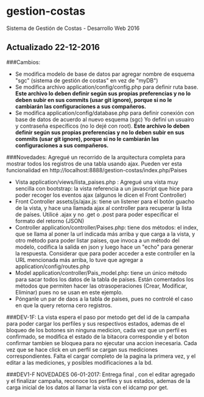 # gestion-costas
Sistema de Gestión de Costas - Desarrollo Web 2016
## Actualizado 22-12-2016
###Cambios:
- Se modifica modelo de base de datos par agregar nombre de esquema "sgc" (sistema de gestión de costas" en vez de "myDB")
- Se modifica archivo application/config/config.php para definir ruta base. **Este archivo lo deben definir según sus propias preferencias y no lo deben subir en sus commits (usar git ignore), porque si no le cambiarán las configuraciones a sus compañeros.**
- Se modifica application/config/database.php para definir conexión con base de datos de acuerdo al nuevo esquema (sgc) Yo definí un usuairo y contraseña específicos (no lo dejé con root).  **Este archivo lo deben definir según sus propias preferencias y no lo deben subir en sus commits (usar git ignore), porque si no le cambiarán las configuraciones a sus compañeros.**

###Novedades:
Agregué un recorrido de la arquitectura completa para mostrar todos los registros de una tabla usando ajax. Pueden ver esta funcionalidad en http://localhost:8888/gestion-costas/index.php/Paises
- Vista application/views/lista_paises.php : Agregué una vista muy sencilla con bootstrap:  la vista referencia a un javascript que hice para poder recoger los eventos ajax (algunos le dicen el Front Controller)
- Front Controller assets/js/ajax.js: tiene un listener para el botón guacho de la vista, y hace una llamada ajax al controller para recuperar la lista de países. Utilicé .ajax y no .get o .post para poder especificar el formato del retorno (JSON)
- Controller application/controller/Paises.php: tiene dos métodos: el index, que se llama al poner la url indicada más arriba y que carga a la vista, y otro método para poder listar paises, que invoca a un método del modelo, codifica la salida en json y luego hace un "echo" para generar la respuesta. Considerar que para poder acceder a este controller en la URL mencionada más arriba, lo tuve que agregar a application/config/routes.php
- Model application/controller/Pais_model.php: tiene un único método para sacar todos los datos de la tabla de países. Están comentados los métodos que permiten hacer las otrasoperaciones (Crear, Modificar, Eliminar) pues no se usan en este ejemplo.
- Pónganle un par de daos a la tabla de paises, pues no controlé el caso en que la query retorna cero registros.


###DEV-1F:
La vista espera el paso por metodo get del id de la campaña para poder cargar los perfiles y sus respectivos estados, ademas de el bloqueo de los botones sin ninguna medicion, cada vez que un perfil es confirmado, se modifica el estado de la bitacora correspondie y el boton confirmar tambien se bloquea para no ejecutar una accion inecesaria.
Cada vez que se hace click en un perfil se cargan sus mediciones correspondientes.
Falta el cargar completo de la pagina la primera vez, y el editar a las mediciones, y posibles modificaciones a la bd.


###DEV1-F NOVEDADES 06-01-2017:
Entrega final , con el editar agregado y el finalizar campaña, reconoce los perfiles y sus estados, ademas de la carga inicial de los datos al llamar la vista con el idcamp por get.



